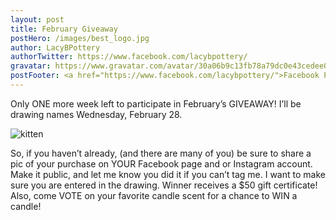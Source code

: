```yaml
---
layout: post
title: February Giveaway
postHero: /images/best_logo.jpg
author: LacyBPottery
authorTwitter: https://www.facebook.com/lacybpottery/
gravatar: https://www.gravatar.com/avatar/30a06b9c13fb78a79dc0e43cedee0dbf?s=80
postFooter: <a href="https://www.facebook.com/lacybpottery/">Facebook Page</a>
---
```


Only ONE more week left to participate in February’s GIVEAWAY! I’ll be drawing names Wednesday, February 28.

<img class="pull-left" src="http://placekitten.com/g/400/200"
     alt="kitten">

So, if you haven’t already, (and there are many of you) be sure to share a pic of your purchase on YOUR Facebook page and or Instagram account. Make it public, and let me know you did it if you can’t tag me. I want to make sure you are entered in the drawing. Winner receives a $50 gift certificate! Also, come VOTE on your favorite candle scent for a chance to WIN a candle!
